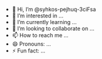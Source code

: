 - 👋 Hi, I’m @syhkos-pejhuq-3ciFsa
- 👀 I’m interested in ...
- 🌱 I’m currently learning ...
- 💞️ I’m looking to collaborate on ...
- 📫 How to reach me ...
- 😄 Pronouns: ...
- ⚡ Fun fact: ...

<!---
syhkos-pejhuq-3ciFsa/syhkos-pejhuq-3ciFsa is a ✨ special ✨ repository because its `README.md` (this file) appears on your GitHub profile.
You can click the Preview link to take a look at your changes.
--->
